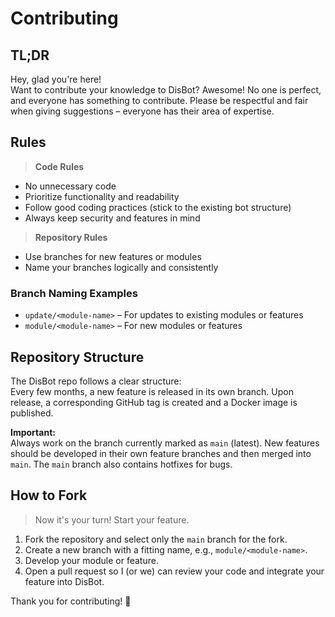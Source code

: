 # Contributing

## TL;DR
Hey, glad you're here!  
Want to contribute your knowledge to DisBot? Awesome! No one is perfect, and everyone has something to contribute. Please be respectful and fair when giving suggestions – everyone has their area of expertise.

## Rules

> **Code Rules**  
- No unnecessary code  
- Prioritize functionality and readability  
- Follow good coding practices (stick to the existing bot structure)  
- Always keep security and features in mind  

> **Repository Rules**  
- Use branches for new features or modules  
- Name your branches logically and consistently  

### Branch Naming Examples
- `update/<module-name>` – For updates to existing modules or features  
- `module/<module-name>` – For new modules or features  

## Repository Structure

The DisBot repo follows a clear structure:  
Every few months, a new feature is released in its own branch. Upon release, a corresponding GitHub tag is created and a Docker image is published.

**Important:**  
Always work on the branch currently marked as `main` (latest). New features should be developed in their own feature branches and then merged into `main`. The `main` branch also contains hotfixes for bugs.

## How to Fork

> Now it's your turn! Start your feature.

1. Fork the repository and select only the `main` branch for the fork.  
2. Create a new branch with a fitting name, e.g., `module/<module-name>`.  
3. Develop your module or feature.  
4. Open a pull request so I (or we) can review your code and integrate your feature into DisBot.

Thank you for contributing! 🚀
